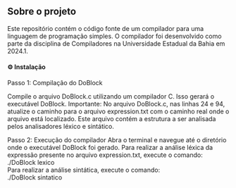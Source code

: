 <h2> Sobre o projeto </h2>
Este repositório contém o código fonte de um compilador para uma linguagem de programação simples. O compilador foi desenvolvido como parte da disciplina de Compiladores na Universidade Estadual da Bahia em 2024.1.

<h4> ⚙️ Instalação </h4>
Passo 1: Compilação do DoBlock

Compile o arquivo DoBlock.c utilizando um compilador C. Isso gerará o executável DoBlock.
Importante: No arquivo DoBlock.c, nas linhas 24 e 94, atualize o caminho para o arquivo expression.txt com o caminho real onde o arquivo está localizado. Este arquivo contém a estrutura a ser analisada pelos analisadores léxico e sintático.

Passo 2: Execução do compilador
Abra o terminal e navegue até o diretório onde o executável DoBlock foi gerado.
Para realizar a análise léxica da expressão presente no arquivo expression.txt, execute o comando:<br>
./DoBlock lexico<br>
Para realizar a análise sintática, execute o comando:<br>
./DoBlock sintatico<br>
